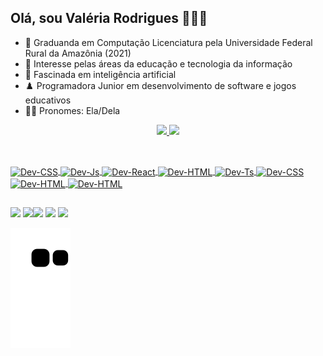 ## Olá, sou Valéria Rodrigues 👩🏽‍💻

- 🚀 Graduanda em Computação Licenciatura pela Universidade Federal Rural da Amazônia (2021)
- 🔭 Interesse pelas áreas da educação e tecnologia da informação
- 🧠 Fascinada em inteligência artificial
- ♟️ Programadora Junior em desenvolvimento de software e jogos educativos
- 🏳️‍🌈 Pronomes: Ela/Dela

<div align="center">
<a href="https://github.com/vRodrigues22">
<img height="180em" src="https://github-readme-stats.vercel.app/api?username=vRodrigues22&show_icons=true&theme=dracula&include_all_commits=true&count_private=true"/>
<img height="180em" src="https://github-readme-stats.vercel.app/api/top-langs/?username=vRodrigues22&layout=compact&langs_count=7&theme=dracula"/>
</div>
  
##

<div style="display: inline_block"><br>
<img align="center" alt="Dev-CSS" height="30" width="40" <img src="https://cdn.jsdelivr.net/gh/devicons/devicon@latest/icons/typescript/typescript-original.svg">
<img align="center" alt="Dev-Js" height="30" width="40" <img src="https://cdn.jsdelivr.net/gh/devicons/devicon@latest/icons/javascript/javascript-original.svg">
<img align="center" alt="Dev-React" height="30" width="40" <img src="https://cdn.jsdelivr.net/gh/devicons/devicon@latest/icons/python/python-original.svg">
<img align="center" alt="Dev-HTML" height="30" width="40" <img src="https://cdn.jsdelivr.net/gh/devicons/devicon@latest/icons/godot/godot-original.svg">
<img align="center" alt="Dev-Ts" height="30" width="40" <img src="https://cdn.jsdelivr.net/gh/devicons/devicon@latest/icons/mysql/mysql-original.svg">
<img align="center" alt="Dev-CSS" height="30" width="40" <img src="https://cdn.jsdelivr.net/gh/devicons/devicon@latest/icons/django/django-plain.svg">
<img align="center" alt="Dev-HTML" height="30" width="40" <img src="https://cdn.jsdelivr.net/gh/devicons/devicon@latest/icons/visualstudio/visualstudio-original.svg">
<img align="center" alt="Dev-HTML" height="30" width="40" <img src="https://cdn.jsdelivr.net/gh/devicons/devicon@latest/icons/androidstudio/androidstudio-original.svg">
</div>
  
##
<!-- Editar links das redes sociais-->

<div>
<a href="www.youtube.com/@valeriarodrigues006" target="_blank"><img src="https://img.shields.io/badge/YouTube-FF0000?style=for-the-badge&logo=youtube&logoColor=white" target="_blanck"></a>
<a href="instagram.com/lela.0rodrigues?igshid=OGQ5ZDc2ODk2ZA==" target="_blank"><img src="https://img.shields.io/badge/-Instagram-%23E4405F?style=for-the-badge&logo=instagram&logoColor=white"target="_blank></a>
<a href = "mailto:valeriaorodrigues06@gmail.com"><img src="https://img.shields.io/badge/-Gmail-%23333?style=for-the-badge&logo=gmail&logoColor=white" target="_blank"></a>
<a href="www.linkedin.com/in/valéria-oliveira-rodrigues-509309187" target="_blank"><img src="https://img.shields.io/badge/-LinkedIn-%230077B5?style=for-the-badge&logo=linkedin&logoColor=white" target="_blank"></a>
<a href="https://gitlab.com/vRodrigues22" target="_blank"><img src="https://img.shields.io/badge/GitLab-330F63?style=for-the-badge&logo=gitlab&logoColor=white" target="_blank"></a>


![Snake animation](https://github.com/DevBatista1/DevBatista1/blob/output/github-contribution-grid-snake.svg)
<!--https://github.com/vRodrigies22/vRodrigues22/blob/output/github-contribution-grid-snake.svg
-->

</div>



                                                        
                                                       
